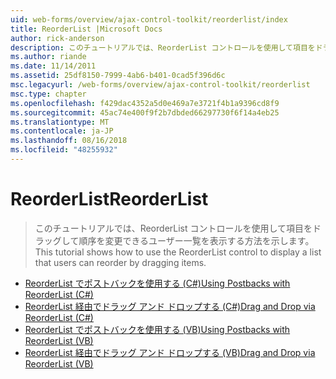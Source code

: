 ```yaml
---
uid: web-forms/overview/ajax-control-toolkit/reorderlist/index
title: ReorderList |Microsoft Docs
author: rick-anderson
description: このチュートリアルでは、ReorderList コントロールを使用して項目をドラッグして順序を変更できるユーザー一覧を表示する方法を示します。
ms.author: riande
ms.date: 11/14/2011
ms.assetid: 25df8150-7999-4ab6-b401-0cad5f396d6c
msc.legacyurl: /web-forms/overview/ajax-control-toolkit/reorderlist
msc.type: chapter
ms.openlocfilehash: f429dac4352a5d0e469a7e3721f4b1a9396cd8f9
ms.sourcegitcommit: 45ac74e400f9f2b7dbded66297730f6f14a4eb25
ms.translationtype: MT
ms.contentlocale: ja-JP
ms.lasthandoff: 08/16/2018
ms.locfileid: "48255932"
---
```

<a name="reorderlist"></a><span data-ttu-id="3c85f-103">ReorderList</span><span class="sxs-lookup"><span data-stu-id="3c85f-103">ReorderList</span></span>
====================
> <span data-ttu-id="3c85f-104">このチュートリアルでは、ReorderList コントロールを使用して項目をドラッグして順序を変更できるユーザー一覧を表示する方法を示します。</span><span class="sxs-lookup"><span data-stu-id="3c85f-104">This tutorial shows how to use the ReorderList control to display a list that users can reorder by dragging items.</span></span>


- [<span data-ttu-id="3c85f-105">ReorderList でポストバックを使用する (C#)</span><span class="sxs-lookup"><span data-stu-id="3c85f-105">Using Postbacks with ReorderList (C#)</span></span>](using-postbacks-with-reorderlist-cs.md)
- [<span data-ttu-id="3c85f-106">ReorderList 経由でドラッグ アンド ドロップする (C#)</span><span class="sxs-lookup"><span data-stu-id="3c85f-106">Drag and Drop via ReorderList (C#)</span></span>](drag-and-drop-via-reorderlist-cs.md)
- [<span data-ttu-id="3c85f-107">ReorderList でポストバックを使用する (VB)</span><span class="sxs-lookup"><span data-stu-id="3c85f-107">Using Postbacks with ReorderList (VB)</span></span>](using-postbacks-with-reorderlist-vb.md)
- [<span data-ttu-id="3c85f-108">ReorderList 経由でドラッグ アンド ドロップする (VB)</span><span class="sxs-lookup"><span data-stu-id="3c85f-108">Drag and Drop via ReorderList (VB)</span></span>](drag-and-drop-via-reorderlist-vb.md)
